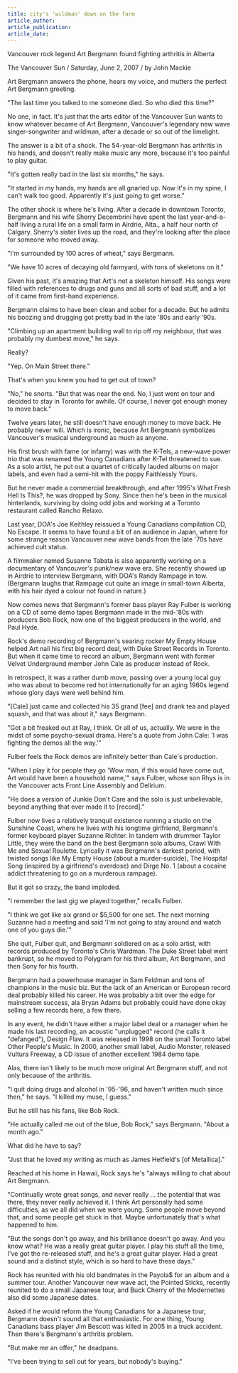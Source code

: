 ```yaml
---
title: city's 'wildman' down on the farm
article_author:
article_publication:
article_date:
---
```

Vancouver rock legend Art Bergmann found fighting arthritis in Alberta  
  
The Vancouver Sun / Saturday, June 2, 2007 / by John Mackie  
  
Art Bergmann answers the phone, hears my voice, and mutters the perfect Art Bergmann greeting.  
  
"The last time you talked to me someone died. So who died this time?"  
  
No one, in fact. It's just that the arts editor of the Vancouver Sun wants to know whatever became of Art Bergmann, Vancouver's legendary new wave singer-songwriter and wildman, after a decade or so out of the limelight.  
  
The answer is a bit of a shock. The 54-year-old Bergmann has arthritis in his hands, and doesn't really make music any more, because it's too painful to play guitar.  
  
"It's gotten really bad in the last six months," he says.  
  
"It started in my hands, my hands are all gnarled up. Now it's in my spine, I can't walk too good. Apparently it's just going to get worse."  
  
The other shock is where he's living. After a decade in downtown Toronto, Bergmann and his wife Sherry Decembrini have spent the last year-and-a-half living a rural life on a small farm in Airdrie, Alta., a half hour north of Calgary. Sherry's sister lives up the road, and they're looking after the place for someone who moved away.  
  
"I'm surrounded by 100 acres of wheat," says Bergmann.  
  
"We have 10 acres of decaying old farmyard, with tons of skeletons on it."  
  
Given his past, it's amazing that Art's not a skeleton himself. His songs were filled with references to drugs and guns and all sorts of bad stuff, and a lot of it came from first-hand experience.  
  
Bergmann claims to have been clean and sober for a decade. But he admits his boozing and drugging got pretty bad in the late '80s and early '90s.  
  
"Climbing up an apartment building wall to rip off my neighbour, that was probably my dumbest move," he says.  
  
Really?  
  
"Yep. On Main Street there."  
  
That's when you knew you had to get out of town?  
  
"No," he snorts. "But that was near the end. No, I just went on tour and decided to stay in Toronto for awhile. Of course, I never got enough money to move back."  
  
Twelve years later, he still doesn't have enough money to move back. He probably never will. Which is ironic, because Art Bergmann symbolizes Vancouver's musical underground as much as anyone.  
  
His first brush with fame (or infamy) was with the K-Tels, a new-wave power trio that was renamed the Young Canadians after K-Tel threatened to sue. As a solo artist, he put out a quartet of critically lauded albums on major labels, and even had a semi-hit with the poppy Faithlessly Yours.  
  
But he never made a commercial breakthrough, and after 1995's What Fresh Hell Is This?, he was dropped by Sony. Since then he's been in the musical hinterlands, surviving by doing odd jobs and working at a Toronto restaurant called Rancho Relaxo.  
  
Last year, DOA's Joe Keithley reissued a Young Canadians compilation CD, No Escape. It seems to have found a bit of an audience in Japan, where for some strange reason Vancouver new wave bands from the late '70s have achieved cult status.  
  
A filmmaker named Susanne Tabata is also apparently working on a documentary of Vancouver's punk/new wave era. She recently showed up in Airdrie to interview Bergmann, with DOA's Randy Rampage in tow. (Bergmann laughs that Rampage cut quite an image in small-town Alberta, with his hair dyed a colour not found in nature.)  
  
Now comes news that Bergmann's former bass player Ray Fulber is working on a CD of some demo tapes Bergmann made in the mid-'80s with producers Bob Rock, now one of the biggest producers in the world, and Paul Hyde.  
  
Rock's demo recording of Bergmann's searing rocker My Empty House helped Art nail his first big record deal, with Duke Street Records in Toronto. But when it came time to record an album, Bergmann went with former Velvet Underground member John Cale as producer instead of Rock.  
  
In retrospect, it was a rather dumb move, passing over a young local guy who was about to become red hot internationally for an aging 1960s legend whose glory days were well behind him.  
  
"[Cale] just came and collected his 35 grand [fee] and drank tea and played squash, and that was about it," says Bergmann.  
  
"Got a bit freaked out at Ray, I think. Or all of us, actually. We were in the midst of some psycho-sexual drama. Here's a quote from John Cale: 'I was fighting the demos all the way.'"  
  
Fulber feels the Rock demos are infinitely better than Cale's production.  
  
"When I play it for people they go 'Wow man, if this would have come out, Art would have been a household name,'" says Fulber, whose son Rhys is in the Vancouver acts Front Line Assembly and Delirium.  
  
"He does a version of Junkie Don't Care and the solo is just unbelievable, beyond anything that ever made it to [record]."  
  
Fulber now lives a relatively tranquil existence running a studio on the Sunshine Coast, where he lives with his longtime girlfriend, Bergmann's former keyboard player Suzanne Richter. In tandem with drummer Taylor Little, they were the band on the best Bergmann solo albums, Crawl With Me and Sexual Roulette. Lyrically it was Bergmann's darkest period, with twisted songs like My Empty House (about a murder-suicide), The Hospital Song (inspired by a girlfriend's overdose) and Dirge No. 1 (about a cocaine addict threatening to go on a murderous rampage).  
  
But it got so crazy, the band imploded.  
  
"I remember the last gig we played together," recalls Fulber.  
  
"I think we got like six grand or $5,500 for one set. The next morning Suzanne had a meeting and said 'I'm not going to stay around and watch one of you guys die.'"  
  
She quit, Fulber quit, and Bergmann soldiered on as a solo artist, with records produced by Toronto's Chris Wardman. The Duke Street label went bankrupt, so he moved to Polygram for his third album, Art Bergmann, and then Sony for his fourth.  
  
Bergmann had a powerhouse manager in Sam Feldman and tons of champions in the music biz. But the lack of an American or European record deal probably killed his career. He was probably a bit over the edge for mainstream success, ala Bryan Adams but probably could have done okay selling a few records here, a few there.  
  
In any event, he didn't have either a major label deal or a manager when he made his last recording, an acoustic "unplugged" record (he calls it "defanged"), Design Flaw. It was released in 1998 on the small Toronto label Other People's Music. In 2000, another small label, Audio Monster, released Vultura Freeway, a CD issue of another excellent 1984 demo tape.  
  
Alas, there isn't likely to be much more original Art Bergmann stuff, and not only because of the arthritis.  
  
"I quit doing drugs and alcohol in '95-'96, and haven't written much since then," he says. "I killed my muse, I guess."  
  
But he still has his fans, like Bob Rock.  
  
"He actually called me out of the blue, Bob Rock," says Bergmann. "About a month ago."  
  
What did he have to say?  
  
"Just that he loved my writing as much as James Hetfield's [of Metallica]."  
  
Reached at his home in Hawaii, Rock says he's "always willing to chat about Art Bergmann.  
  
"Continually wrote great songs, and never really ... the potential that was there, they never really achieved it. I think Art personally had some difficulties, as we all did when we were young. Some people move beyond that, and some people get stuck in that. Maybe unfortunately that's what happened to him.  
  
"But the songs don't go away, and his brilliance doesn't go away. And you know what? He was a really great guitar player. I play his stuff all the time, I've got the re-released stuff, and he's a great guitar player. Had a great sound and a distinct style, which is so hard to have these days."  
  
Rock has reunited with his old bandmates in the Payola$ for an album and a summer tour. Another Vancouver new wave act, the Pointed Sticks, recently reunited to do a small Japanese tour, and Buck Cherry of the Modernettes also did some Japanese dates.  
  
Asked if he would reform the Young Canadians for a Japanese tour, Bergmann doesn't sound all that enthusiastic. For one thing, Young Canadians bass player Jim Bescott was killed in 2005 in a truck accident. Then there's Bergmann's arthritis problem.  
  
"But make me an offer," he deadpans.  
  
"I've been trying to sell out for years, but nobody's buying."  
